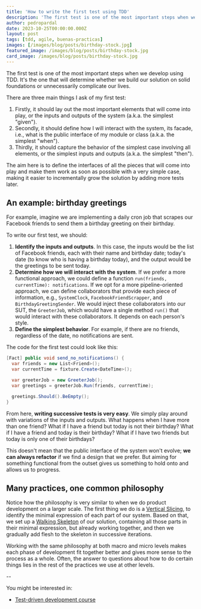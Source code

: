 ```yaml
---
title: 'How to write the first test using TDD'
description: 'The first test is one of the most important steps when we develop software using TDD.'
author: pedropardal
date: 2023-10-25T00:00:00.000Z
layout: post
tags: [tdd, agile, buenas-practicas]
images: [/images/blog/posts/birthday-stock.jpg]
featured_image: /images/blog/posts/birthday-stock.jpg
card_image: /images/blog/posts/birthday-stock.jpg
---
```


The first test is one of the most important steps when we develop using TDD. It's the one that will determine whether we build our solution on solid foundations or unnecessarily complicate our lives.

There are three main things I ask of my first test:

1. Firstly, it should lay out the most important elements that will come into play, or the inputs and outputs of the system (a.k.a. the simplest "given").
2. Secondly, it should define how I will interact with the system, its facade, i.e., what is the public interface of my module or class (a.k.a. the simplest "when").
3. Thirdly, it should capture the behavior of the simplest case involving all elements, or the simplest inputs and outputs (a.k.a. the simplest "then").

The aim here is to define the interfaces of all the pieces that will come into play and make them work as soon as possible with a very simple case, making it easier to incrementally grow the solution by adding more tests later.

## An example: birthday greetings

For example, imagine we are implementing a daily cron job that scrapes our Facebook friends to send them a birthday greeting on their birthday.

To write our first test, we should:

1. **Identify the inputs and outputs**. In this case, the inputs would be the list of Facebook friends, each with their name and birthday date; today's date (to know who is having a birthday today), and the output would be the greetings to be sent today.
2. **Determine how we will interact with the system**. If we prefer a more functional approach, we could define a function `run(friends, currentTime): notifications`. If we opt for a more pipeline-oriented approach, we can define collaborators that provide each piece of information, e.g., `SystemClock`, `FacebookFriendScrapper`, and `BirthdayGreetingSender`. We would inject these collaborators into our SUT, the `GreeterJob`, which would have a single method `run()` that would interact with these collaborators. It depends on each person's style.
3. **Define the simplest behavior**. For example, if there are no friends, regardless of the date, no notifications are sent.

The code for the first test could look like this:
```csharp
[Fact] public void send_no_notifications() {
  var friends = new List<Friend>();
  var currentTime = fixture.Create<DateTime>();

  var greeterJob = new GreeterJob();
  var greetings = greeterJob.Run(friends, currentTime);

  greetings.Should().BeEmpty();
}
```

From here, **writing successive tests is very easy**. We simply play around with variations of the inputs and outputs. What happens when I have more than one friend? What if I have a friend but today is not their birthday? What if I have a friend and today is their birthday? What if I have two friends but today is only one of their birthdays?

This doesn't mean that the public interface of the system won't evolve; **we can always refactor** if we find a design that we prefer. But aiming for something functional from the outset gives us something to hold onto and allows us to progress.

## Many practices, one common philosophy

Notice how the philosophy is very similar to when we do product development on a larger scale. The first thing we do is a [Vertical Slicing](https://abrahamvallez.medium.com/vertical-slicing-i-desaprende-lo-que-sabes-sobre-user-stories-y-pon-el-foco-en-desarrollo-b859c5827326), to identify the minimal expression of each part of our system. Based on that, we set up a [Walking Skeleton](https://wiki.c2.com/?WalkingSkeleton) of our solution, containing all those parts in their minimal expression, but already working together, and then we gradually add flesh to the skeleton in successive iterations.

Working with the same philosophy at both macro and micro levels makes each phase of development fit together better and gives more sense to the process as a whole. Often, the answer to questions about how to do certain things lies in the rest of the practices we use at other levels.

--

You might be interested in:

- [Test-driven development course](https://www.exeal.com/cursos/test-driven-development/)
